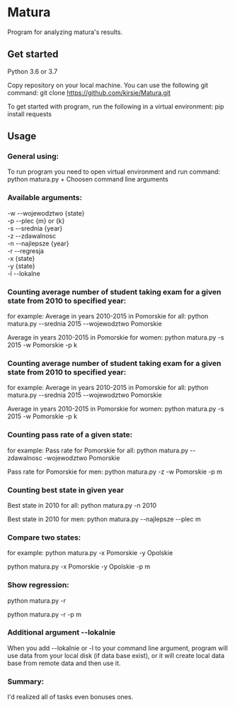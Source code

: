 # Matura
Program for analyzing matura's results.  

## Get started
Python 3.6 or 3.7

Copy repository on your local machine. You can use the following git command:
git clone https://github.com/kirsie/Matura.git

To get started with program, run the following in a virtual environment:
pip install requests

## Usage
### General using:
To run program you need to open virtual environment and run command:
python matura.py + Choosen command line arguments

### Available arguments:
-w --wojewodztwo {state}  
-p --plec {m} or {k}  
-s --srednia {year}  
-z --zdawalnosc  
-n --najlepsze {year}  
-r --regresja  
-x {state}  
-y {state}  
-l --lokalne  

### Counting average number of student taking exam for a given state from 2010 to specified year:
for example:
Average in years 2010-2015 in Pomorskie for all:
python matura.py --srednia 2015 --wojewodztwo Pomorskie

Average in years 2010-2015 in Pomorskie for women:
python matura.py -s 2015 -w Pomorskie -p k

### Counting average number of student taking exam for a given state from 2010 to specified year:
for example:
Average in years 2010-2015 in Pomorskie for all:
python matura.py --srednia 2015 --wojewodztwo Pomorskie

Average in years 2010-2015 in Pomorskie for women:
python matura.py -s 2015 -w Pomorskie -p k

### Counting pass rate of a given state:
for example:
Pass rate for Pomorskie for all:
python matura.py --zdawalnosc -wojewodztwo Pomorskie

Pass rate for Pomorskie for men:
python matura.py -z -w Pomorskie -p m

### Counting best state in given year
Best state in 2010 for all:
python matura.py -n 2010

Best state in 2010 for men:
python matura.py --najlepsze --plec m

### Compare two states:
for example:
python matura.py -x Pomorskie -y Opolskie

python matura.py -x Pomorskie -y Opolskie -p m

### Show regression:
python matura.py -r 

python matura.py -r -p m

### Additional argument --lokalnie
When you add --lokalnie or -l to your command line argument, program will use data from your local disk (if data base exist), or
it will create local data base from remote data and then use it.

### Summary:
I'd realized all of tasks even bonuses ones.

